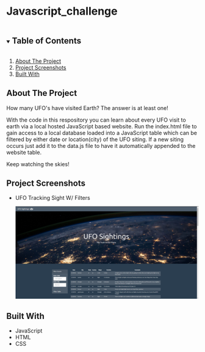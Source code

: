 # Javascript_challenge

<!--READ ME-->

<!-- TABLE OF CONTENTS -->
<details open="open">
  <summary><h2 style="display: inline-block">Table of Contents</h2></summary>
  <ol>
    <li>
      <a href="#about-the-project">About The Project</a>
    <li><a href="#project-screenshots">Project Screenshots</a></li>
    <li><a href="#built-with">Built With</a></li>
  </ol>
</details>

<!-- ABOUT THE PROJECT -->
## About The Project

How many UFO's have visited Earth? The answer is at least one!

With the code in this respository you can learn about every UFO visit to earth via a local hosted JavaScript based website.
Run the index.html file to gain access to a local database loaded into a JavaScript table which can be filtered by either date or location(city) of the UFO siting.
If a new siting occurs just add it to the data.js file to have it automatically appended to the website table.

Keep watching the skies!

<!-- Project Screenshots -->
## Project Screenshots

* UFO Tracking Sight W/ Filters

  ![image](https://github.com/Boyder3113/Javascript_challenge/blob/main/Images/UFO%20Website.PNG?raw=true)


<!-- BUILT WITH -->
## Built With

* JavaScript
* HTML
* CSS